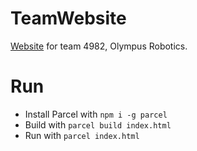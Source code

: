 # TeamWebsite
[Website](team4982.com) for team 4982, Olympus Robotics. 

# Run
- Install Parcel with `npm i -g parcel`
- Build with `parcel build index.html`
- Run with `parcel index.html`
